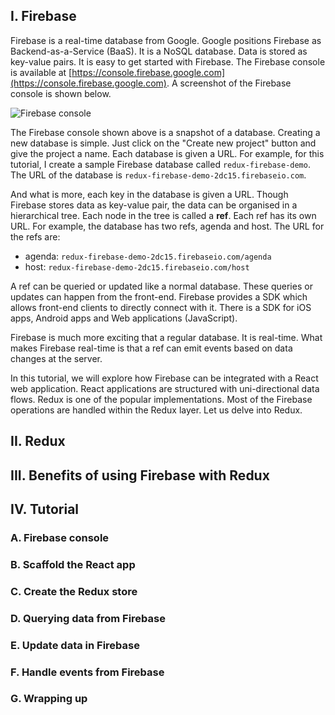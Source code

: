 ## I. Firebase
Firebase is a real-time database from Google. Google positions Firebase as Backend-as-a-Service (BaaS). It is a NoSQL database. Data is stored as key-value pairs. It is easy to get started with Firebase. The Firebase console is available at [https://console.firebase.google.com](https://console.firebase.google.com). A screenshot of the Firebase console is shown below.

![Firebase console](https://cdn.filestackcontent.com/vdjqrF9T4uBmaGgupT86 "Firebase console")

The Firebase console shown above is a snapshot of a database. Creating a new database is simple. Just click on the "Create new project" button and give the project a name. Each database is given a URL. For example, for this tutorial, I create a sample Firebase database called `redux-firebase-demo`. The URL of the database is `redux-firebase-demo-2dc15.firebaseio.com`.

And what is more, each key in the database is given a URL. Though Firebase stores data as key-value pair, the data can be organised in a hierarchical tree. Each node in the tree is called a **ref**. Each ref has its own URL. For example, the database has two refs, agenda and host. The URL for the refs are:

- agenda: `redux-firebase-demo-2dc15.firebaseio.com/agenda`
- host: `redux-firebase-demo-2dc15.firebaseio.com/host`

A ref can be queried or updated like a normal database. These queries or updates can happen from the front-end. Firebase provides a SDK which allows front-end clients to directly connect with it. There is a SDK for iOS apps, Android apps and Web applications (JavaScript).

Firebase is much more exciting that a regular database. It is real-time. What makes Firebase real-time is that a ref can emit events based on data changes at the server.

In this tutorial, we will explore how Firebase can be integrated with a React web application. React applications are structured with uni-directional data flows. Redux is one of the popular implementations. Most of the Firebase operations are handled within the Redux layer. Let us delve into Redux.

## II. Redux

## III. Benefits of using Firebase with Redux

## IV. Tutorial

### A. Firebase console

### B. Scaffold the React app

### C. Create the Redux store

### D. Querying data from Firebase

### E. Update data in Firebase

### F. Handle events from Firebase

### G. Wrapping up
